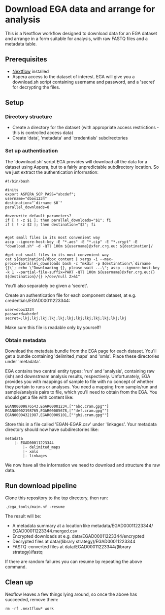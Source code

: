 # Download EGA data and arrange for analysis

This is a Nextflow workflow designed to download data for an EGA dataset and arrange in a form suitable for analysis, with raw FASTQ files and a metadata table.

## Prerequisites

 * [Nextflow](https://www.nextflow.io/) installed
 * Aspera access to the dataset of interest. EGA will give you a download.sh script containing username and password, and a 'secret' for decrypting the files.

## Setup

### Directory structure

 * Create a directory for the dataset (with appropriate access restrictions - this is controlled access data)
 * Create 'data', 'metadata' and 'credentials' subdirectories

### Set up authentication

The 'download.sh' script EGA provides will download all the data for a dataset using Aspera, but to a fairly unpredictable subdirectory location. So we just extract the authentication information:

```
#!/bin/bash

#inits
export ASPERA_SCP_PASS="abcdef";
username="dbox1234"
destination="`dirname $0`"
parallel_downloads=8

#overwrite default parameters?
if [ ! -z $1 ]; then parallel_downloads="$1"; fi
if [ ! -z $2 ]; then destination="$2"; fi


#get small files in its most convenient way
ascp --ignore-host-key -E "*.aes" -E "*.cip" -E "*.crypt" -E "download.sh" -d -QTl 100m ${username}@xfer.crg.eu: ${destination}/

#get not small files in its most convenient way
cat ${destination}/dbox_content | xargs -i --max-procs=$parallel_downloads bash -c "mkdir -p $destination/\`dirname {}\`; echo \"Downloading {}, please wait ...\"; ascp --ignore-host-key -k 1 --partial-file-suffix=PART -QTl 100m ${username}@xfer.crg.eu:{} ${destination}/{} >/dev/null 2>&1"
``` 

You'll also separately be given a 'secret'.

Create an authentication file for each component dataset, at e.g. credentials/EGAD00011223344:

```
user=dbox1234
password=abcdef
secret=;lkj;lkj;lkj;lkj;lkj;lkj;lkj;lkj;lkj;lkj;lkj;lkj
```

Make sure this file is readable only by yourself!

### Obtain metadata

Download the metadata bundle from the EGA page for each dataset. You'll get a bundle containing 'delimited_maps' and 'xmls'. Place these directories under 'metadata'.

EGA contains two central entity types: 'run' and 'analysis', containing raw (ish) and downstream analysis results, respectively. Unfortunately, EGA provides you with mappings of sample to file with no concept of whether they pertain to runs or analyses. You need a mapping from sample/run and sample/analysis pairs to file, which you'll need to obtain from the EGA. You should get a file with content like:

```
EGAN00009876543,EGAR00001234,[""abc.cram.gpg""]
EGAN00002198765,EGAR00005678,[""def.cram.gpg""]
EGAN00004321987,EGAR00009101,[""ghi.cram.gpg""]
```

Store this in a file called 'EGAN-EGAR.csv' under 'linkages'. Your metadata directory should now have subdirectories like:

```
metadata
    |- EGAD00011223344
        |- delimited_maps
        |- xmls
        |- linkages
```

We now have all the information we need to download and structure the raw data.

## Run download pipeline

Clone this repository to the top directory, then run:

```
./ega_tools/main.nf -resume
```

The result will be:

 * A metadata summary at a location like metadata/EGAD00011223344/ EGAD00011223344.merged.csv
 * Encrypted downloads at e.g. data/EGAD00011223344/encrypted
 * Decrypted files at data/(library strategy)/EGAD00011223344
 * FASTQ-converted files at data/EGAD00011223344/(library strategy)/fastq

If there are random failures you can resume by repeating the above command.

## Clean up

Nexflow leaves a few things lying around, so once the above has succeeded, remove them:

```
rm -rf .nextflow* work
```

